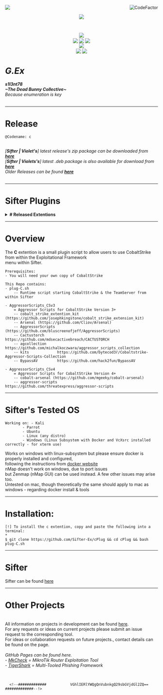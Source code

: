 <img align="left" src="https://img.shields.io/badge/Author-s1l3nt78-blueviolet"><a href="https://www.codefactor.io/repository/github/s1l3nt78/sifter"><img align="right" src="https://www.codefactor.io/repository/github/s1l3nt78/sifter/badge" alt="CodeFactor" /></a><br/>
<p align="center"><img align="center" src="https://img.shields.io/badge/-The_Dead_Bunny_Collective-green"></p>
<br />
<p align="center">
	<img align="center" src="https://raw.githubusercontent.com/s1l3nt78/sifter/master/docs/sifter.png">
<br>
  	<img align="center" src="https://img.shields.io/github/issues/Sifter-Ex/cPlug">
  	<img align="center" src="https://img.shields.io/github/forks/Sifter-Ex/cPlug">
  	<img align="center" src="https://img.shields.io/github/stars/Sifter-Ex/cPlug">		  
<br>
	<img align="center" src="https://img.shields.io/badge/Sifter Version-Violet-violet">
<br />
	<img align="center" src="https://img.shields.io/badge/@Codename:-c-yellowgreen">
	<img align="center" src="https://img.shields.io/badge/Version-Alpha-green">
</p>

# *G.Ex*
<strong><em>s1l3nt78</em></strong>
<br>
<strong><em>~The Dead Bunny Collective~</em></strong>
<br />
*Because enumeration is key*
<br>
<br>

---------------------------------------------------------------------------------------------------------------------

# Release

	@Codename: c

<br>
<em>[<strong>Sifter | Violet's</strong>] latest release's zip package can be downloaded from <a href="https://github.com/s1l3nt78/sifter/archive/master.zip"><strong>here</strong></a></em>
<br />
<em>[<strong>Sifter | Violets's</strong>] latest .deb package is also available for download from <a href="https://github.com/s1l3nt78/sifter/releases/download/v11/sifter_11.deb"><strong>here</strong></a></em>
<br />
<em>Older Releases can be found <a href="https://github.com/s1l3nt78/sifter/archive/"><strong>here</strong></a></em>
<br>
<br>

---------------------------------------------------------------------------------------------------------------------

# Sifter Plugins

<details>
	<summary><strong># Released Extentions</strong></summary>
- <a href="https://github.com/Sifter-Ex/gPlug">G</a> - Sifter's <em>g</em> extention gives a GUI overlay
<br />&emsp;&emsp;	'--> Built on top of <a href="https://github.com/GitSquared/edex-ui">eDEX-UI</a><br />
- <a href="https://github.com/Sifter-Ex/fPlug">F</a> - Sifter's <em>f</em> extention provides the DanderFuzz Exploitational Plugin for Sifter
<br />&emsp;&emsp;	'--> Framework created by the <a href="#">EquationGroup</a> courtesy of <a href="#">The Shadow Brokers</a><br />
  - <a href="https://github.com/Sifter-Ex/mPlug">M</a> - Sifter's <em>m</em> extention provided malware analysis tools.
- <a href="https://github.com/Sifter-Ex/cPlug">C</a> - Sifter's <em>c</em> extention is a small script to allow users to use CobaltStrike from within sifter. (A copy of CobaltStrike will <strong>NOT</strong> be provided)
</details>

---------------------------------------------------------------------------------------------------------------------

# Overview

The <strong>C</strong> extention is a small plugin script to allow users to use CobaltStrike from within the Exploitational Framework<br />
menu within Sifter. <br />
	
	Prerequisites:
	- You will need your own copy of CobaltStrike

	This Repo contains:
	- plug-C.sh
		-- Runtime script starting CobaltStrike & the TeamServer from within Sifter

	- AggressorScripts_CSv3
		= Aggressor Scripts for CobaltStrike Version 3+
		-- cobalt_strike_extention_kit (https://github.com/josephkingstone/cobalt_strike_extension_kit)
		-- Arsenal (https://github.com/Cliov/Arsenal)
		-- AggressorScripts (https://github.com/bluscreenofjeff/AggressorScripts)
		-- Cactustorch			https://github.com/mdsecactivebreach/CACTUSTORCH
		-- agcollection			https://github.com/michalkoczwara/aggressor_scripts_collection
		-- kits				https://github.com/bytecod3r/Cobaltstrike-Aggressor-Scripts-Collection
		-- BypassAV			https://github.com/hack2fun/BypassAV
		
	- AggressorScripts_CSv4
		= Aggressor Scripts for CobaltStrike Version 4+
		-- cobalt-arsenal (https://github.com/mgeeky/cobalt-arsenal)
		-- aggressor-scripts     https://github.com/threatexpress/aggressor-scripts

---------------------------------------------------------------------------------------------------------------------

# Sifter's Tested OS

	Working on: - Kali
		    - Parrot
		    - Ubuntu
		    - Linux (any distro)
		    - Windows (Linux Subsystem with Docker and VcXsrc installed correctly - for xterm use)
		    
Works on windows with linux-subsystem but please ensure docker is properly installed and configured, <br /> 
following the instructions from <a href="https://docker.io">docker website</a><br />
nMap doesn't work on windows, due to port issues<br />
but Zenmap (nMap GUI) can be used instead. A few other issues may arise too.<br />
Untested on mac, though theoretically the same should apply to mac as windows - regarding docker install & tools

---------------------------------------------------------------------------------------------------------------------

# Installation:
	
	[!] To install the c extention, copy and paste the following into a terminal:
	*
	$ git clone https://github.com/Sifter-Ex/cPlug && cd cPlug && bash plug-C.sh

---------------------------------------------------------------------------------------------------------------------

# Sifter
	
Sifter can be found <a href="https://github.com/s1l3nt78/sifter">here</a>

----------------------------------------------------------------------------------------------------------------------

# Other Projects
<br />
All information on projects in development can be found <a href="https://s1l3nt78.github.io">here</a>. 
<br />
For any requests or ideas on current projects please submit an issue request to the corresponding tool.
<br />
For ideas or collaboration requests on future projects., contact details can be found on the page.
<br />
<br />
<em>GitHub Pages can be found here.
<br />
- <a href="https://s1l3nt78.github.io/MkCheck">MkCheck</a> = MikroTik Router Exploitation Tool
<br />
- <a href="https://s1l3nt78.github.io/TigerShark">TigerShark</a> = Multi-Tooled Phishing Framework</em>
<br />
<br />
<br />

	  <!--#############           VGhlIERlYWQgQnVubnkgQ29sbGVjdGl2ZQ==           #############--!>
	  
